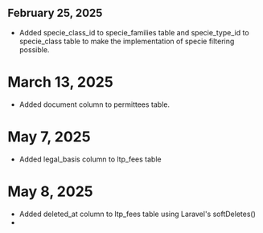 ## February 25, 2025
- Added specie_class_id to specie_families table and specie_type_id to specie_class table to make the implementation of specie filtering possible.


# March 13, 2025
- Added document column to permittees table.

# May 7, 2025
- Added legal_basis column to ltp_fees table

 # May 8, 2025
 - Added deleted_at column to ltp_fees table using Laravel's softDeletes()
 - 